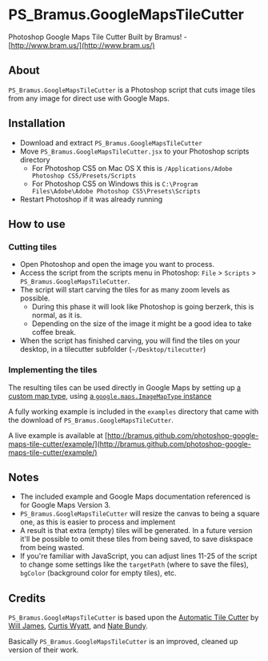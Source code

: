 # PS_Bramus.GoogleMapsTileCutter

Photoshop Google Maps Tile Cutter
Built by Bramus! - [http://www.bram.us/](http://www.bram.us/)


## About

`PS_Bramus.GoogleMapsTileCutter` is a Photoshop script that cuts image tiles from any image for direct use with Google Maps.


## Installation

* Download and extract `PS_Bramus.GoogleMapsTileCutter`
* Move `PS_Bramus.GoogleMapsTileCutter.jsx` to your Photoshop scripts directory
	* For Photoshop CS5 on Mac OS X this is `/Applications/Adobe Photoshop CS5/Presets/Scripts`
	* For Photoshop CS5 on Windows this is `C:\Program Files\Adobe\Adobe Photoshop CS5\Presets\Scripts`
* Restart Photoshop if it was already running


## How to use

### Cutting tiles

* Open Photoshop and open the image you want to process.
* Access the script from the scripts menu in Photoshop: `File` > `Scripts` > `PS_Bramus.GoogleMapsTileCutter`.
* The script will start carving the tiles for as many zoom levels as possible.
	* During this phase it will look like Photoshop is going berzerk, this is normal, as it is.
	* Depending on the size of the image it might be a good idea to take coffee break.
* When the script has finished carving, you will find the tiles on your desktop, in a tilecutter subfolder (`~/Desktop/tilecutter`)

### Implementing the tiles

The resulting tiles can be used directly in Google Maps by setting up [a custom map type](https://developers.google.com/maps/documentation/javascript/maptypes#CustomMapTypes), using [a `google.maps.ImageMapType` instance](https://developers.google.com/maps/documentation/javascript/maptypes#ImageMapTypes)

A fully working example is included in the `examples` directory that came with the download of `PS_Bramus.GoogleMapsTileCutter`.

A live example is available at [http://bramus.github.com/photoshop-google-maps-tile-cutter/example/](http://bramus.github.com/photoshop-google-maps-tile-cutter/example/)


## Notes

* The included example and Google Maps documentation referenced is for Google Maps Version 3.
* `PS_Bramus.GoogleMapsTileCutter` will resize the canvas to being a square one, as this is easier to process and implement
 * A result is that extra (empty) tiles will be generated. In a future version it'll be possible to omit these tiles from being saved, to save diskspace from being wasted.
* If you're familiar with JavaScript, you can adjust lines 11-25 of the script to change some settings like the `targetPath` (where to save the files), `bgColor` (background color for empty tiles), etc.


## Credits

`PS_Bramus.GoogleMapsTileCutter` is based upon the [Automatic Tile Cutter](http://mapki.com/mediawiki/index.php?title=Automatic_Tile_Cutter#Updated_Script) by [Will James](http://onNYTurf.com), [Curtis Wyatt](http://gocalipso.com/), and [Nate Bundy](http://www.lemonrage.com/).

Basically `PS_Bramus.GoogleMapsTileCutter` is an improved, cleaned up version of their work.